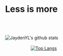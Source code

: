 # **Less is more**





<br><br>




 ![JaydenYL's github stats](https://github-readme-stats.vercel.app/api?username=JaydenYL&show_icons=true&theme=default)  
<br>
 &#160;  &#160; &#160; &#160; &#160; &#160; &#160; &#160; &#160; &#160; &#160;[![Top Langs](https://github-readme-stats.vercel.app/api/top-langs/?username=JaydenYL&hide=javascript,html,css)](https://github.com/anuraghazra/github-readme-stats) 


